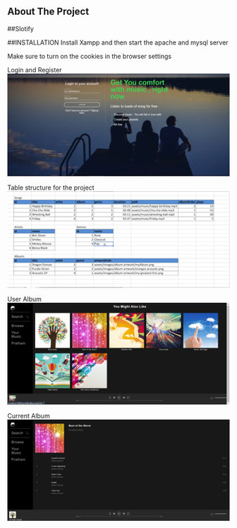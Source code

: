 <!-- ABOUT THE PROJECT -->
## About The Project

##Slotify

##INSTALLATION
Install Xampp and then start the apache and mysql server 

Make sure to turn on the cookies in the browser settings 

Login and Register 
![Alt text]( spotify/assets/images/Demo/demo.png "Register and Login Page")

Table structure for the project
![Alt text]( spotify/assets/images/Demo/Table-structure.png "Tables In Backend")

User Album
![Alt text]( spotify/assets/images/Demo/Album-musicPlayer.png "User Album")

Current Album
![Alt text]( spotify/assets/images/Demo/Album.png "User Album")


